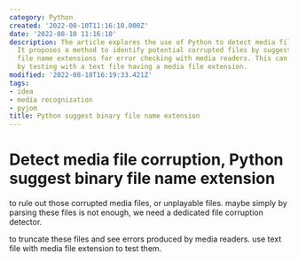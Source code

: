```yaml
---
category: Python
created: '2022-08-10T11:16:10.000Z'
date: '2022-08-10 11:16:10'
description: The article explores the use of Python to detect media file corruption.
  It proposes a method to identify potential corrupted files by suggesting binary
  file name extensions for error checking with media readers. This can be achieved
  by testing with a text file having a media file extension.
modified: '2022-08-18T16:19:33.421Z'
tags:
- idea
- media recognization
- pyjom
title: Python suggest binary file name extension
---
```


# Detect media file corruption, Python suggest binary file name extension

to rule out those corrupted media files, or unplayable files. maybe simply by parsing these files is not enough, we need a dedicated file corruption detector.

to truncate these files and see errors produced by media readers. use text file with media file extension to test them.
